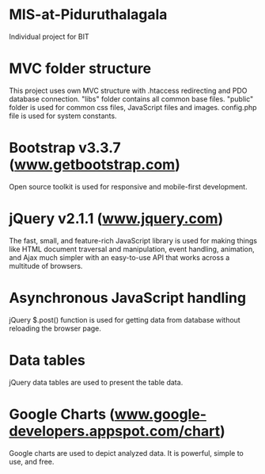 # MIS-at-Piduruthalagala
Individual project for BIT

# MVC folder structure
This project uses own MVC structure with .htaccess redirecting and PDO database connection. "libs" folder contains all common base files.
"public" folder is used for common css files, JavaScript files and images. config.php file is used for system constants.

# Bootstrap v3.3.7 (www.getbootstrap.com)
Open source toolkit is used for responsive and mobile-first development.

# jQuery v2.1.1 (www.jquery.com)
The fast, small, and feature-rich JavaScript library is used for making things like HTML document traversal and manipulation,
 event handling, animation, and Ajax much simpler with an easy-to-use API that works across a multitude of browsers.

# Asynchronous JavaScript handling
jQuery $.post() function is used for getting data from database without reloading the browser page.

# Data tables
jQuery data tables are used to present the table data.

# Google Charts (www.google-developers.appspot.com/chart)
Google charts are used to depict analyzed data. It is powerful, simple to use, and free.
